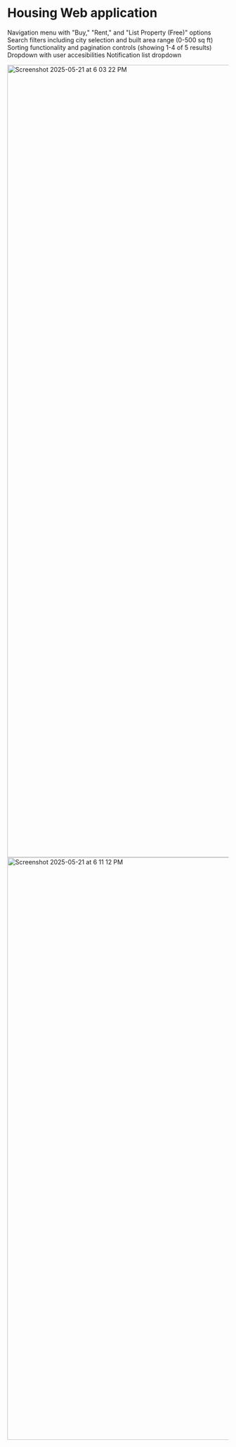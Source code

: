 # Housing Web application

<p>
Navigation menu with "Buy," "Rent," and "List Property (Free)" options
Search filters including city selection and built area range (0-500 sq ft)
Sorting functionality and pagination controls (showing 1-4 of 5 results)
Dropdown with user accesibilities
Notification list dropdown  
</p>

<img width="1800" alt="Screenshot 2025-05-21 at 6 03 22 PM" src="https://github.com/user-attachments/assets/94332156-1f3e-4ee1-bb4b-1d2a3882f503" />

<img width="1323" alt="Screenshot 2025-05-21 at 6 11 12 PM" src="https://github.com/user-attachments/assets/67f95a19-428c-4a0d-839c-a12a8f10123a" />
